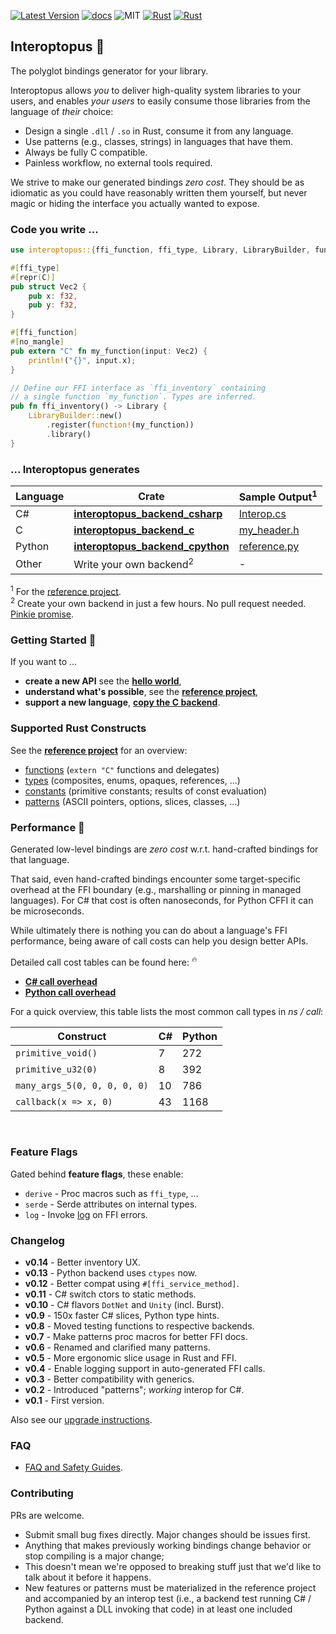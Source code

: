 
[![Latest Version]][crates.io]
[![docs]][docs.rs]
![MIT]
[![Rust](https://img.shields.io/badge/rust-1.53%2B-blue.svg?maxAge=3600)](https://github.com/ralfbiedert/interoptopus)
[![Rust](https://github.com/ralfbiedert/interoptopus/actions/workflows/rust.yml/badge.svg?branch=master)](https://github.com/ralfbiedert/interoptopus/actions/workflows/rust.yml)

## Interoptopus 🐙

The polyglot bindings generator for your library.

Interoptopus allows _you_ to deliver high-quality system libraries
to your users, and enables _your users_ to easily consume those libraries from the
language of _their_ choice:

- Design a single `.dll` / `.so` in Rust, consume it from any language.
- Use patterns (e.g., classes, strings) in languages that have them.
- Always be fully C compatible.
- Painless workflow, no external tools required.

We strive to make our generated bindings _zero cost_. They should be as idiomatic
as you could have reasonably written them yourself, but never magic or hiding the interface
you actually wanted to expose.



### Code you write ...

```rust
use interoptopus::{ffi_function, ffi_type, Library, LibraryBuilder, function};

#[ffi_type]
#[repr(C)]
pub struct Vec2 {
    pub x: f32,
    pub y: f32,
}

#[ffi_function]
#[no_mangle]
pub extern "C" fn my_function(input: Vec2) {
    println!("{}", input.x);
}

// Define our FFI interface as `ffi_inventory` containing
// a single function `my_function`. Types are inferred.
pub fn ffi_inventory() -> Library {
    LibraryBuilder::new()
        .register(function!(my_function))
        .library()
}

```


### ... Interoptopus generates

| Language | Crate | Sample Output<sup>1</sup> |
| --- | --- | --- |
| C# | [**interoptopus_backend_csharp**](https://crates.io/crates/interoptopus_backend_csharp) | [Interop.cs](https://github.com/ralfbiedert/interoptopus/blob/master/backends/csharp/tests/output_safe/Interop.cs) |
| C | [**interoptopus_backend_c**](https://crates.io/crates/interoptopus_backend_c) | [my_header.h](https://github.com/ralfbiedert/interoptopus/blob/master/backends/c/tests/output/my_header.h) |
| Python | [**interoptopus_backend_cpython**](https://crates.io/crates/interoptopus_backend_cpython) | [reference.py](https://github.com/ralfbiedert/interoptopus/blob/master/backends/cpython/tests/output/reference_project.py) |
| Other | Write your own backend<sup>2</sup> | - |

<sup>1</sup> For the [reference project](https://github.com/ralfbiedert/interoptopus/tree/master/reference_project/src). <br/>
<sup>2</sup> Create your own backend in just a few hours. No pull request needed. [Pinkie promise](https://github.com/ralfbiedert/interoptopus/blob/master/FAQ.md#new-backends).



### Getting Started 🍼

If you want to ...
- **create a new API** see the [**hello world**](https://github.com/ralfbiedert/interoptopus/tree/master/examples/hello_world),
- **understand what's possible**, see the [**reference project**](https://github.com/ralfbiedert/interoptopus/tree/master/reference_project/src),
- **support a new language**, [**copy the C backend**](https://github.com/ralfbiedert/interoptopus/tree/master/backends/c).


### Supported Rust Constructs

See the [**reference project**](https://github.com/ralfbiedert/interoptopus/tree/master/reference_project/src) for an overview:
- [functions](https://github.com/ralfbiedert/interoptopus/blob/master/reference_project/src/functions.rs) (`extern "C"` functions and delegates)
- [types](https://github.com/ralfbiedert/interoptopus/blob/master/reference_project/src/types.rs) (composites, enums, opaques, references, ...)
- [constants](https://github.com/ralfbiedert/interoptopus/blob/master/reference_project/src/constants.rs) (primitive constants; results of const evaluation)
- [patterns](https://github.com/ralfbiedert/interoptopus/tree/master/reference_project/src/patterns) (ASCII pointers, options, slices, classes, ...)


### Performance 🏁

Generated low-level bindings are _zero cost_ w.r.t. hand-crafted bindings for that language.

That said, even hand-crafted bindings encounter some target-specific overhead
at the FFI boundary (e.g., marshalling or pinning in managed languages). For C# that cost
is often nanoseconds, for Python CFFI it can be microseconds.

While ultimately there is nothing you can do about a language's FFI performance, being aware of call costs
can help you design better APIs.

Detailed call cost tables can be found here: <sup>🔥</sup>

- [**C# call overhead**](https://github.com/ralfbiedert/interoptopus/blob/master/backends/csharp/benches/BENCHMARK_RESULTS.md)
- [**Python call overhead**](https://github.com/ralfbiedert/interoptopus/blob/master/backends/cpython/tests/output/BENCHMARK_RESULTS.md)

For a quick overview, this table lists the most common call types in _ns / call_:

| Construct | C# | Python |
| --- | --- | --- |
| `primitive_void()` | 7 | 272 |
| `primitive_u32(0)` | 8 | 392 |
| `many_args_5(0, 0, 0, 0, 0)` | 10 | 786 |
| `callback(x => x, 0)` | 43 | 1168 |

<br/>



### Feature Flags

Gated behind **feature flags**, these enable:

- `derive` - Proc macros such as `ffi_type`, ...
- `serde` - Serde attributes on internal types.
- `log` - Invoke [log](https://crates.io/crates/log) on FFI errors.


### Changelog

- **v0.14** - Better inventory UX.
- **v0.13** - Python backend uses `ctypes` now.
- **v0.12** - Better compat using `#[ffi_service_method]`.
- **v0.11** - C# switch ctors to static methods.
- **v0.10** - C# flavors `DotNet` and `Unity` (incl. Burst).
- **v0.9** - 150x faster C# slices, Python type hints.
- **v0.8** - Moved testing functions to respective backends.
- **v0.7** - Make patterns proc macros for better FFI docs.
- **v0.6** - Renamed and clarified many patterns.
- **v0.5** - More ergonomic slice usage in Rust and FFI.
- **v0.4** - Enable logging support in auto-generated FFI calls.
- **v0.3** - Better compatibility with generics.
- **v0.2** - Introduced "patterns"; _working_ interop for C#.
- **v0.1** - First version.

Also see our [upgrade instructions](https://github.com/ralfbiedert/interoptopus/blob/master/UPGRADE_INSTRUCTIONS.md).


### FAQ

- [FAQ and Safety Guides](https://github.com/ralfbiedert/interoptopus/blob/master/FAQ.md).


### Contributing

PRs are welcome.

- Submit small bug fixes directly. Major changes should be issues first.
- Anything that makes previously working bindings change behavior or stop compiling
is a major change;
- This doesn't mean we're opposed to breaking stuff just that
we'd like to talk about it before it happens.
- New features or patterns must be materialized in the reference project and accompanied by
an interop test (i.e., a backend test running C# / Python against a DLL invoking that code)
in at least one included backend.

[Latest Version]: https://img.shields.io/crates/v/interoptopus.svg
[crates.io]: https://crates.io/crates/interoptopus
[MIT]: https://img.shields.io/badge/license-MIT-blue.svg
[docs]: https://docs.rs/interoptopus/badge.svg
[docs.rs]: https://docs.rs/interoptopus/
